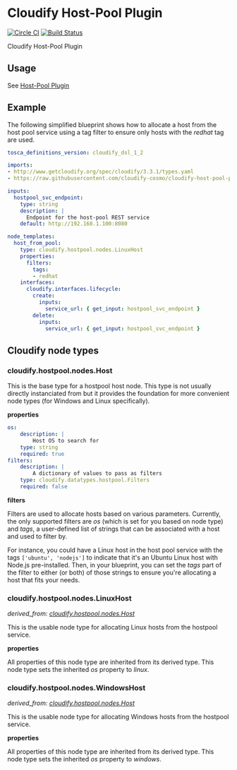Cloudify Host-Pool Plugin
=========================

[![Circle CI](https://circleci.com/gh/cloudify-cosmo/cloudify-host-pool-plugin.svg?style=shield)](https://circleci.com/gh/cloudify-cosmo/cloudify-host-pool-plugin)
[![Build Status](https://travis-ci.org/cloudify-cosmo/cloudify-host-pool-plugin.svg?branch=master)](https://travis-ci.org/cloudify-cosmo/cloudify-host-pool-plugin)

Cloudify Host-Pool Plugin

## Usage

See [Host-Pool Plugin](http://getcloudify.org/guide/3.2/plugin-host-pool.html)


## Example

The following simplified blueprint shows how to allocate a host from the host pool service
using a tag filter to ensure only hosts with the *redhat* tag are used.

```yaml
tosca_definitions_version: cloudify_dsl_1_2

imports:
- http://www.getcloudify.org/spec/cloudify/3.3.1/types.yaml
- https://raw.githubusercontent.com/cloudify-cosmo/cloudify-host-pool-plugin/master/plugin.yaml

inputs:
  hostpool_svc_endpoint:
    type: string
    description: |
      Endpoint for the host-pool REST service
    default: http://192.168.1.100:8080

node_templates:
  host_from_pool:
    type: cloudify.hostpool.nodes.LinuxHost
    properties:
      filters:
        tags:
        - redhat
    interfaces:
      cloudify.interfaces.lifecycle:
        create:
          inputs:
            service_url: { get_input: hostpool_svc_endpoint }
        delete:
          inputs:
            service_url: { get_input: hostpool_svc_endpoint }
```


## Cloudify node types

### cloudify.hostpool.nodes.Host
This is the base type for a hostpool host node.  This type is not usually
directly instanciated from but it provides the foundation for more
convenient node types (for Windows and Linux specifically).

**properties**
```yaml
os:
    description: |
        Host OS to search for
    type: string
    required: true
filters:
    description: |
        A dictionary of values to pass as filters
    type: cloudify.datatypes.hostpool.Filters
    required: false
```

**filters**

Filters are used to allocate hosts based on various parameters.  Currently, the only supported
filters are *os* (which is set for you based on node type) and *tags*, a user-defined list of
strings that can be associated with a host and used to filter by.

For instance, you could have a Linux host in the host pool service with the tags ```['ubuntu', 'nodejs']```
to indicate that it's an Ubuntu Linux host with Node.js pre-installed.  Then, in your blueprint, you
can set the *tags* part of the filter to either (or both) of those strings to ensure you're allocating
a host that fits your needs.


### cloudify.hostpool.nodes.LinuxHost
*derived_from: [cloudify.hostpool.nodes.Host](#cloudifyhostpoolnodeshost)*

This is the usable node type for allocating Linux hosts from the hostpool service.

**properties**

All properties of this node type are inherited from its derived type.  This node type
sets the inherited *os* property to *linux*.

### cloudify.hostpool.nodes.WindowsHost
*derived_from: [cloudify.hostpool.nodes.Host](#cloudifyhostpoolnodeshost)*

This is the usable node type for allocating Windows hosts from the hostpool service.

**properties**

All properties of this node type are inherited from its derived type.  This node type
sets the inherited *os* property to *windows*.
